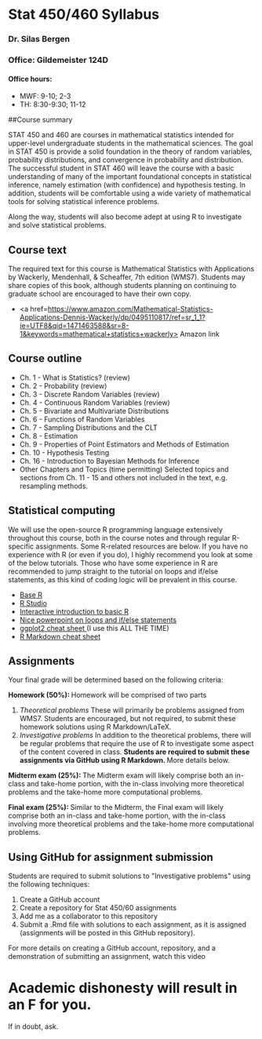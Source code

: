 # Stat 450/460 Syllabus
### Dr. Silas Bergen
### Office:  Gildemeister 124D
#### Office hours:
  * MWF: 9-10; 2-3
  * TH: 8:30-9:30; 11-12


##Course summary

STAT 450 and 460 are courses in mathematical statistics intended for upper-level undergraduate students in the mathematical sciences. The goal in STAT 450 is provide a solid foundation in the theory of random variables, probability distributions, and convergence in probability and distribution. The successful student in STAT 460 will leave the course with a basic understanding of many of the important foundational concepts in statistical inference, namely estimation (with confidence) and hypothesis testing. In addition, students will be comfortable using a wide variety of mathematical tools for solving statistical inference problems. 

Along the way, students will also become adept at using R to investigate and solve statistical problems.  

## Course text

The required text for this course is Mathematical Statistics with Applications by Wackerly, Mendenhall, & Scheaffer, 7th edition (WMS7).  Students may share copies of this book, although students planning on continuing to graduate school are encouraged to have their own copy.  

* <a href=https://www.amazon.com/Mathematical-Statistics-Applications-Dennis-Wackerly/dp/0495110817/ref=sr_1_1?ie=UTF8&qid=1471463588&sr=8-1&keywords=mathematical+statistics+wackerly> Amazon link </a> 


##  Course outline 

 * Ch. 1 - What is Statistics? (review)
 * Ch. 2 - Probability (review)
 * Ch. 3 - Discrete Random Variables (review)
 * Ch. 4 - Continuous Random Variables (review)
 * Ch. 5 - Bivariate and Multivariate Distributions 	
 * Ch. 6 - Functions of Random Variables 	
 * Ch. 7 - Sampling Distributions and the CLT 	
 * Ch. 8 - Estimation 	
 * Ch. 9 - Properties of Point Estimators and Methods of Estimation 	
 * Ch. 10 - Hypothesis Testing 	
 * Ch. 16 - Introduction to Bayesian Methods for Inference
 * Other Chapters and Topics (time permitting) 	Selected topics and sections from Ch. 11 - 15 and others not included in the text, e.g. resampling methods.
 
##  Statistical computing

We will use the open-source R programming language extensively throughout this course, both in the course notes and through regular R-specific assignments.  Some R-related resources are below.  If you have no experience with R (or even if you do), I highly recommend you look at some of the below tutorials.  Those who have some experience in R are recommended to jump straight to the tutorial on loops and if/else statements, as this kind of coding logic will be prevalent in this course.  

  * <a href=https://cran.r-project.org/> Base R  </a> 
  * <a href=https://www.rstudio.com/home/>  R Studio </a> 
  * <a href=http://tryr.codeschool.com/levels/1/challenges/1>  Interactive introduction to basic R </a> 
  * <a href=http://scc.stat.ucla.edu/page_attachments/0000/0093/Intermediate_R_2_09S.pdf> Nice powerpoint on loops and if/else statements </a> 
  * <a href=https://www.rstudio.com/wp-content/uploads/2015/03/ggplot2-cheatsheet.pdf> ggplot2 cheat sheet </a> (I use this ALL THE TIME) 
  * <a href=https://www.rstudio.com/wp-content/uploads/2015/02/rmarkdown-cheatsheet.pdf> R Markdown cheat sheet </a> 

## Assignments

Your final grade will be determined based on the following criteria:

<b> Homework (50%): </b>  Homework will be comprised of two parts
  1. <em> Theoretical problems </em> These will primarily be problems assigned from WMS7.  Students are encouraged, but not required, to submit these homework solutions using R Markdown/LaTeX.  
  2. <em> Investigative problems </em> In addition to the theoretical problems, there will be regular problems that require the use of R to investigate some aspect of the content covered in class.  <b> Students are required to submit these assignments via GitHub using R Markdown. </b> More details below.  


<b> Midterm exam (25%): </b> The Midterm exam will likely comprise both an in-class and take-home portion, with the in-class involving more theoretical problems and the take-home more computational problems.  

<b> Final exam (25%): </b> Similar to the Midterm, the Final exam will likely comprise both an in-class and take-home portion, with the in-class involving more theoretical problems and the take-home more computational problems.  

## Using GitHub for assignment submission

Students are required to submit solutions to "Investigative problems" using the following techniques:

1. Create a GitHub account
2. Create a repository for Stat 450/60 assignments
2. Add me as a collaborator to this repository
3. Submit a .Rmd file with solutions to each assignment, as it is assigned (assignments will be posted in this GitHub repository).  

For more details on creating a GitHub account, repository, and a demonstration of submitting an assignment, watch this video

# Academic dishonesty will result in an F for you. #
If in doubt, ask.  



